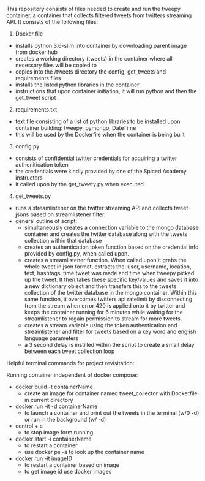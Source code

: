 This repository consists of files needed to create and run the tweepy container, a container that collects filtered tweets from twitters streaming API. It consists of the following files:

1. Docker file
  - installs python 3.6-slim into container by downloading parent image from docker hub
  - creates a working directory (tweets) in the container where all necessary files will be copied to
  - copies into the /tweets directory the config, get_tweets and requirements files
  - installs the listed python libraries in the container
  - instructions that upon container initiation, it will run python and then the get_tweet script

2. requirements.txt
  - text file consisting of a list of python libraries to be installed upon container building: tweepy, pymongo, DateTime
  - this will be used by the Dockerfile when the container is being built

3. config.py
  - consists of confidential twitter credentials for acquiring a twitter authenitication token
  - the credentials were kindly provided by one of the Spiced Academy instructors
  - it called upon by the get_tweety.py when executed

4. get_tweets.py
  - runs a streamlistener on the twitter streaming API and collects tweet jsons based on streamlistener filter.
  - general outline of script:
    - simultaneously creates a connection variable to the mongo database container and creates the twitter database along with the tweets collection within that database
    - creates an authentication token function based on the credential info provided by config.py, when called upon.
    - creates a streamlistener function. When called upon it grabs the whole tweet in json format, extracts the: user, username, location, text, hashtags, time tweet was made and time when tweepy picked up the tweet. It then takes these specific key/values and saves it into a new dictionary object and then transfers this to the tweets collection of the twitter database in the mongo container. Within this same function, it overcomes twitters api ratelimit by disconnecting from the stream when error 420 is applied onto it by twitter and keeps the container running for 6 minutes while waiting for the streamlistener to regain permission to stream for more tweets.
    - creates a stream variable using the token authentication and streamlistener and filter for tweets based on a key word and english language parameters
    - a 3 second delay is instilled within the script to create a small delay between each tweet collection loop

Helpful terminal commands for project revisitation:

Running container independent of docker compose:
- docker build -t containerName .
  - create an image for container named tweet_collector with Dockerfile in current directory
- docker run -it -d containerName
  - to launch a container and print out the tweets in the terminal (w/0 -d) or run in the background (w/ -d)
- control + c
  - to stop image form running
- docker start -i containerName
  - to restart a container
  - use docker ps -a to look up the container name
- docker run -it imageID
  - to restart a container based on image
  - to get image id use docker images
